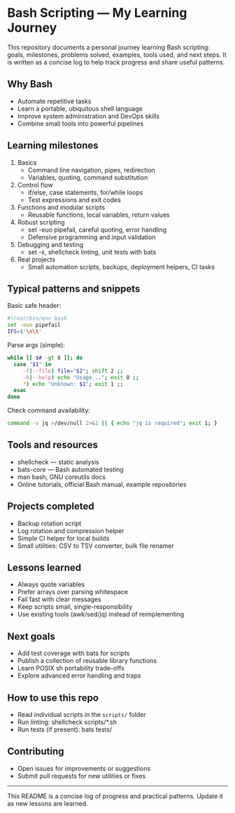 # Bash Scripting — My Learning Journey

This repository documents a personal journey learning Bash scripting: goals, milestones, problems solved, examples, tools used, and next steps. It is written as a concise log to help track progress and share useful patterns.

## Why Bash
- Automate repetitive tasks
- Learn a portable, ubiquitous shell language
- Improve system administration and DevOps skills
- Combine small tools into powerful pipelines

## Learning milestones
1. Basics
    - Command line navigation, pipes, redirection
    - Variables, quoting, command substitution
2. Control flow
    - if/else, case statements, for/while loops
    - Test expressions and exit codes
3. Functions and modular scripts
    - Reusable functions, local variables, return values
4. Robust scripting
    - set -euo pipefail, careful quoting, error handling
    - Defensive programming and input validation
5. Debugging and testing
    - set -x, shellcheck linting, unit tests with bats
6. Real projects
    - Small automation scripts, backups, deployment helpers, CI tasks

## Typical patterns and snippets
Basic safe header:
```bash
#!/usr/bin/env bash
set -euo pipefail
IFS=$'\n\t'
```

Parse args (simple):
```bash
while [[ $# -gt 0 ]]; do
  case "$1" in
     -f|--file) file="$2"; shift 2 ;;
     -h|--help) echo "Usage..."; exit 0 ;;
     *) echo "Unknown: $1"; exit 1 ;;
  esac
done
```

Check command availability:
```bash
command -v jq >/dev/null 2>&1 || { echo "jq is required"; exit 1; }
```

## Tools and resources
- shellcheck — static analysis
- bats-core — Bash automated testing
- man bash, GNU coreutils docs
- Online tutorials, official Bash manual, example repositories

## Projects completed
- Backup rotation script
- Log rotation and compression helper
- Simple CI helper for local builds
- Small utilities: CSV to TSV converter, bulk file renamer

## Lessons learned
- Always quote variables
- Prefer arrays over parsing whitespace
- Fail fast with clear messages
- Keep scripts small, single-responsibility
- Use existing tools (awk/sed/jq) instead of reimplementing

## Next goals
- Add test coverage with bats for scripts
- Publish a collection of reusable library functions
- Learn POSIX sh portability trade-offs
- Explore advanced error handling and traps

## How to use this repo
- Read individual scripts in the `scripts/` folder
- Run linting: shellcheck scripts/*.sh
- Run tests (if present): bats tests/

## Contributing
- Open issues for improvements or suggestions
- Submit pull requests for new utilities or fixes

---
This README is a concise log of progress and practical patterns. Update it as new lessons are learned.
